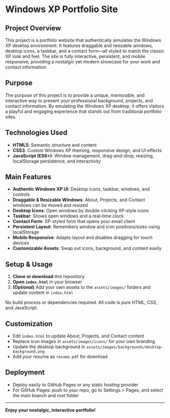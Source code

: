 # Windows XP Portfolio Site

## Project Overview
This project is a portfolio website that authentically simulates the Windows XP desktop environment. It features draggable and resizable windows, desktop icons, a taskbar, and a contact form—all styled to match the classic XP look and feel. The site is fully interactive, persistent, and mobile responsive, providing a nostalgic yet modern showcase for your work and contact information.

## Purpose
The purpose of this project is to provide a unique, memorable, and interactive way to present your professional background, projects, and contact information. By emulating the Windows XP desktop, it offers visitors a playful and engaging experience that stands out from traditional portfolio sites.

## Technologies Used
- **HTML5**: Semantic structure and content
- **CSS3**: Custom Windows XP theming, responsive design, and UI effects
- **JavaScript (ES6+)**: Window management, drag-and-drop, resizing, localStorage persistence, and interactivity

## Main Features
- **Authentic Windows XP UI**: Desktop icons, taskbar, windows, and controls
- **Draggable & Resizable Windows**: About, Projects, and Contact windows can be moved and resized
- **Desktop Icons**: Open windows by double-clicking XP-style icons
- **Taskbar**: Shows open windows and a real-time clock
- **Contact Form**: XP-styled form that opens your email client
- **Persistent Layout**: Remembers window and icon positions/sizes using localStorage
- **Mobile Responsive**: Adapts layout and disables dragging for touch devices
- **Customizable Assets**: Swap out icons, background, and content easily

## Setup & Usage
1. **Clone or download** this repository
2. **Open `index.html`** in your browser
3. **(Optional)** Add your own assets to the `assets/images/` folders and update content in `index.html`

No build process or dependencies required. All code is pure HTML, CSS, and JavaScript.

## Customization
- Edit `index.html` to update About, Projects, and Contact content
- Replace icon images in `assets/images/icons/` for your own branding
- Update the desktop background in `assets/images/backgrounds/desktop-background.png`
- Add your resume as `resume.pdf` for download

## Deployment
- Deploy easily to GitHub Pages or any static hosting provider
- For GitHub Pages: push to your repo, go to Settings > Pages, and select the main branch and root folder

---

**Enjoy your nostalgic, interactive portfolio!** 